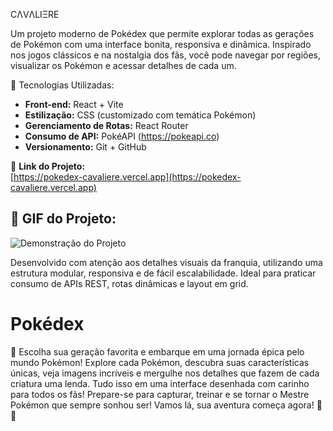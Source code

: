 CΛVΛLIΞRE

Um projeto moderno de Pokédex que permite explorar todas as gerações de Pokémon com uma interface bonita, responsiva e dinâmica. Inspirado nos jogos clássicos e na nostalgia dos fãs, você pode navegar por regiões, visualizar os Pokémon e acessar detalhes de cada um.

🚀 Tecnologias Utilizadas:
- **Front-end:** React + Vite  
- **Estilização:** CSS (customizado com temática Pokémon)  
- **Gerenciamento de Rotas:** React Router  
- **Consumo de API:** PokéAPI (https://pokeapi.co)  
- **Versionamento:** Git + GitHub  

🔗 **Link do Projeto:**  
[https://pokedex-cavaliere.vercel.app](https://pokedex-cavaliere.vercel.app)

## 📸 GIF do Projeto:
![Demonstração do Projeto](./public/assets/Pokedex.gif)

Desenvolvido com atenção aos detalhes visuais da franquia, utilizando uma estrutura modular, responsiva e de fácil escalabilidade. Ideal para praticar consumo de APIs REST, rotas dinâmicas e layout em grid.

# Pokédex  
🌟 Escolha sua geração favorita e embarque em uma jornada épica pelo mundo Pokémon! Explore cada Pokémon, descubra suas características únicas, veja imagens incríveis e mergulhe nos detalhes que fazem de cada criatura uma lenda. Tudo isso em uma interface desenhada com carinho para todos os fãs!
Prepare-se para capturar, treinar e se tornar o Mestre Pokémon que sempre sonhou ser! Vamos lá, sua aventura começa agora! 🐾💥
